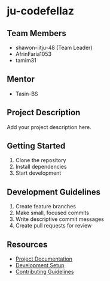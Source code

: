 # ju-codefellaz

## Team Members
- shawon-iitju-48 (Team Leader)
- AfrinFaria1053
- tamim31

## Mentor
- Tasin-BS

## Project Description
Add your project description here.

## Getting Started
1. Clone the repository
2. Install dependencies
3. Start development

## Development Guidelines
1. Create feature branches
2. Make small, focused commits
3. Write descriptive commit messages
4. Create pull requests for review

## Resources
- [Project Documentation](docs/)
- [Development Setup](docs/setup.md)
- [Contributing Guidelines](CONTRIBUTING.md)
